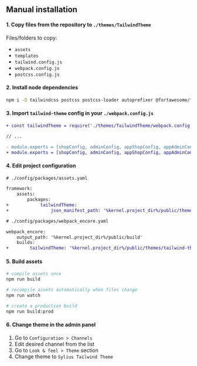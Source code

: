 ## Manual installation

#### 1. Copy files from the repository to `./themes/TailwindTheme`

Files/folders to copy:

-   `assets`
-   `templates`
-   `tailwind.config.js`
-   `webpack.config.js`
-   `postcss.config.js`

#### 2. Install node dependencies

```bash
npm i -D tailwindcss postcss postcss-loader autoprefixer @fortawesome/fontawesome-free daisyui
```

#### 3. Import `tailwind-theme` config in your `./webpack.config.js`

```diff
+ const tailwindTheme = require('./themes/TailwindTheme/webpack.config');

// ...

- module.exports = [shopConfig, adminConfig, appShopConfig, appAdminConfig];
+ module.exports = [shopConfig, adminConfig, appShopConfig, appAdminConfig, tailwindTheme];
```

#### 4. Edit project configuration

```diff
# ./config/packages/assets.yaml

framework:
    assets:
        packages:
+            tailwindTheme:
+                json_manifest_path: '%kernel.project_dir%/public/themes/tailwind-theme/manifest.json'
```

```diff
# ./config/packages/webpack_encore.yaml

webpack_encore:
    output_path: '%kernel.project_dir%/public/build'
    builds:
+        tailwindTheme: '%kernel.project_dir%/public/themes/tailwind-theme'
```

#### 5. Build assets

```bash
# compile assets once
npm run build

# recompile assets automatically when files change
npm run watch

# create a production build
npm run build:prod
```

#### 6. Change theme in the admin panel

1. Go to `Configuration > Channels`
2. Edit desired channel from the list
3. Go to `Look & feel > Theme` section
4. Change theme to `Sylius Tailwind Theme`
